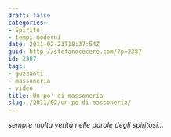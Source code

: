 ```yaml
---
draft: false
categories:
- Spirito
- tempi-moderni
date: 2011-02-23T18:37:54Z
guid: http://stefanocecere.com/?p=2387
id: 2387
tags:
- guzzanti
- massoneria
- video
title: Un po' di massoneria
slug: /2011/02/un-po-di-massoneria/
---
```


_sempre molta verità nelle parole degli spiritosi…_